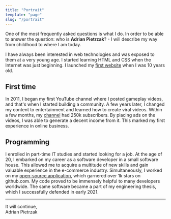 ```yaml
---
title: "Portrait"
template: "page"
slug: "/portrait"
---
```


One of the most frequently asked questions is what I do. In order to be able to answer the question: who is **Adrian Pietrzak**? - I will describe my way from childhood to where I am today.

I have always been interested in web technologies and was exposed to them at a very young age. I started learning HTML and CSS when the Internet was just beginning. I launched my [first website](https://komiksy.pl.tl) when I was 10 years old.
## First time

In 2011, I began my first YouTube channel where I posted gameplay videos, and that's when I started building a community. A few years later, I changed my content to entertainment and learned how to create viral videos. Within a few months, my [channel](https://www.youtube.com/pietrzakadrian) had 250k subscribers. By placing ads on the videos, I was able to generate a decent income from it. This marked my first experience in online business.

## Programming

I enrolled in part-time IT studies and started looking for a job. At the age of 20, I embarked on my career as a software developer in a small software house. This allowed me to acquire a multitude of new skills and gain valuable experience in the e-commerce industry. Simultaneously, I worked on my [open-source application](https://github.com/pietrzakadrian/bank), which garnered over 1k stars on github.com. My code proved to be immensely helpful to many developers worldwide. The same software became a part of my engineering thesis, which I successfully defended in early 2021.
___
It will continue,\
Adrian Pietrzak
